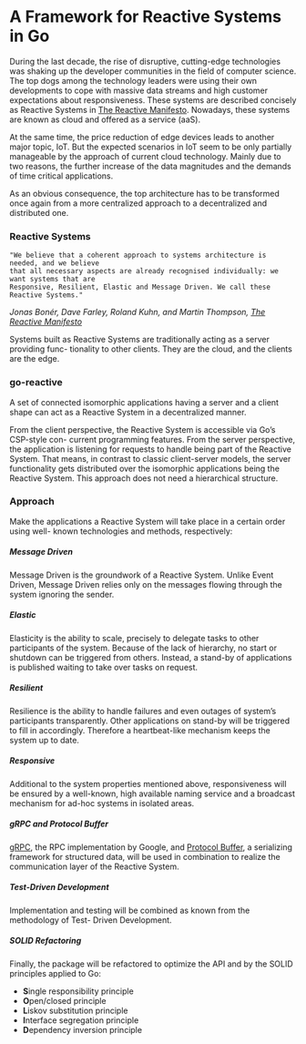 # A Framework for Reactive Systems in Go

During the last decade, the rise of disruptive, cutting-edge technologies was shaking up
the developer communities in the field of computer science. The top dogs among the
technology leaders were using their own developments to cope with massive data streams
and high customer expectations about responsiveness. These systems are described
concisely as Reactive Systems in [The Reactive Manifesto](http://www.reactivemanifesto.org). Nowadays, these systems
are known as cloud and offered as a service (aaS).

At the same time, the price reduction of edge devices leads to another major topic, IoT.
But the expected scenarios in IoT seem to be only partially manageable by the approach
of current cloud technology. Mainly due to two reasons, the further increase of the data
magnitudes and the demands of time critical applications.

As an obvious consequence, the top architecture has to be transformed once again from
a more centralized approach to a decentralized and distributed one.

### Reactive Systems

```
"We believe that a coherent approach to systems architecture is needed, and we believe
that all necessary aspects are already recognised individually: we want systems that are
Responsive, Resilient, Elastic and Message Driven. We call these Reactive Systems."
```
*Jonas Bonér, Dave Farley, Roland Kuhn, and Martin Thompson, [The Reactive Manifesto](http://www.reactivemanifesto.org)*

Systems built as Reactive Systems are traditionally acting as a server providing func-
tionality to other clients. They are the cloud, and the clients are the edge.

### go-reactive

A set of connected isomorphic applications having a server and a client shape can act as
a Reactive System in a decentralized manner.

From the client perspective, the Reactive System is accessible via Go’s CSP-style con-
current programming features. From the server perspective, the application is listening
for requests to handle being part of the Reactive System. That means, in contrast to
classic client-server models, the server functionality gets distributed over the isomorphic
applications being the Reactive System. This approach does not need a hierarchical
structure.

### Approach
Make the applications a Reactive System will take place in a certain order using well-
known technologies and methods, respectively:

##### Message Driven
Message Driven is the groundwork of a Reactive System. Unlike Event Driven, Message
Driven relies only on the messages flowing through the system ignoring the sender.

##### Elastic
Elasticity is the ability to scale, precisely to delegate tasks to other participants of the
system. Because of the lack of hierarchy, no start or shutdown can be triggered from
others. Instead, a stand-by of applications is published waiting to take over tasks on
request.

##### Resilient
Resilience is the ability to handle failures and even outages of system’s participants
transparently. Other applications on stand-by will be triggered to fill in accordingly.
Therefore a heartbeat-like mechanism keeps the system up to date.

##### Responsive
Additional to the system properties mentioned above, responsiveness will be ensured
by a well-known, high available naming service and a broadcast mechanism for ad-hoc
systems in isolated areas.

##### gRPC and Protocol Buffer
[gRPC](http://www.grpc.io), the RPC implementation by Google, and [Protocol Buffer](https://developers.google.com/protocol-buffers), a serializing
framework for structured data, will be used in combination to realize the communication
layer of the Reactive System.

##### Test-Driven Development
Implementation and testing will be combined as known from the methodology of Test-
Driven Development.

##### SOLID Refactoring
Finally, the package will be refactored to optimize the API and by the SOLID principles
applied to Go:
 - **S**ingle responsibility principle
 - **O**pen/closed principle
 - **L**iskov substitution principle
 - **I**nterface segregation principle
 - **D**ependency inversion principle
